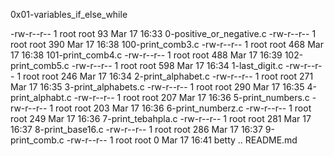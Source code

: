 0x01-variables_if_else_while

-rw-r--r-- 1 root root  93 Mar 17 16:33 0-positive_or_negative.c
-rw-r--r-- 1 root root 390 Mar 17 16:38 100-print_comb3.c
-rw-r--r-- 1 root root 468 Mar 17 16:38 101-print_comb4.c
-rw-r--r-- 1 root root 488 Mar 17 16:39 102-print_comb5.c
-rw-r--r-- 1 root root 598 Mar 17 16:34 1-last_digit.c
-rw-r--r-- 1 root root 246 Mar 17 16:34 2-print_alphabet.c
-rw-r--r-- 1 root root 271 Mar 17 16:35 3-print_alphabets.c
-rw-r--r-- 1 root root 290 Mar 17 16:35 4-print_alphabt.c
-rw-r--r-- 1 root root 207 Mar 17 16:36 5-print_numbers.c
-rw-r--r-- 1 root root 203 Mar 17 16:36 6-print_numberz.c
-rw-r--r-- 1 root root 249 Mar 17 16:36 7-print_tebahpla.c
-rw-r--r-- 1 root root 281 Mar 17 16:37 8-print_base16.c
-rw-r--r-- 1 root root 286 Mar 17 16:37 9-print_comb.c
-rw-r--r-- 1 root root   0 Mar 17 16:41 betty ..  README.md
